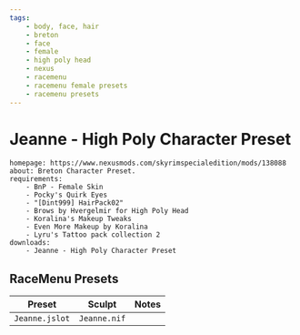 ```yaml
---
tags:
    - body, face, hair
    - breton
    - face
    - female
    - high poly head
    - nexus
    - racemenu
    - racemenu female presets
    - racemenu presets
---
```


# Jeanne - High Poly Character Preset

```project_info
homepage: https://www.nexusmods.com/skyrimspecialedition/mods/138088
about: Breton Character Preset.
requirements:
    - BnP - Female Skin
    - Pocky's Quirk Eyes
    - "[Dint999] HairPack02"
    - Brows by Hvergelmir for High Poly Head
    - Koralina's Makeup Tweaks
    - Even More Makeup by Koralina
    - Lyru's Tattoo pack collection 2
downloads:
    - Jeanne - High Poly Character Preset
```

## RaceMenu Presets

| Preset | Sculpt | Notes |
|---|---|---|
| ``Jeanne.jslot`` | ``Jeanne.nif`` | |
